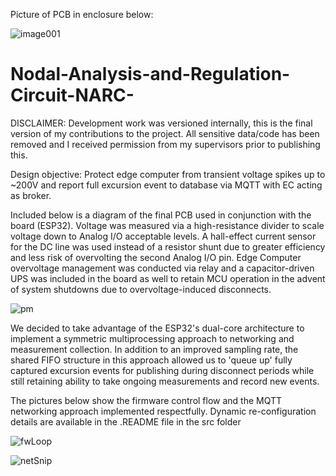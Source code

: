 Picture of PCB in enclosure below:

![image001](https://user-images.githubusercontent.com/62817066/232631302-dcfb17cd-7354-4d48-b595-cb2305711c41.jpg)
# Nodal-Analysis-and-Regulation-Circuit-NARC-

DISCLAIMER: Development work was versioned internally, this is the final version of my contributions to the project. All sensitive data/code has been removed and I 
received permission from my supervisors prior to publishing this.

Design objective: Protect edge computer from transient voltage spikes up to ~200V and report full excursion event to database via MQTT with EC acting as broker.

Included below is a diagram of the final PCB used in conjunction with the board (ESP32). Voltage was measured via a high-resistance divider to scale voltage down to Analog I/O acceptable levels. A hall-effect current sensor for the DC line was used instead of a resistor shunt due to greater efficiency and less risk of overvolting the second Analog I/O pin. Edge Computer overvoltage management was conducted via relay and a capacitor-driven UPS was included in the board as well to retain MCU operation in the advent of system shutdowns due to overvoltage-induced disconnects. 

![pm](https://user-images.githubusercontent.com/62817066/207215054-6325a705-9be0-4183-b9c1-6a432b17dace.PNG)

We decided to take advantage of the ESP32's dual-core architecture to implement a symmetric multiprocessing approach to networking and measurement collection. In addition to an improved sampling rate, the shared FIFO structure in this approach allowed us to 'queue up' fully captured excursion events for publishing during disconnect periods while still retaining ability to take ongoing measurements and record new events.

The pictures below show the firmware control flow and the MQTT networking approach implemented respectfully. Dynamic re-configuration details are available in the .README file in the src folder

![fwLoop](https://user-images.githubusercontent.com/62817066/207207799-215c1a16-aaea-4c58-893d-5b96a06b81b5.PNG)

![netSnip](https://user-images.githubusercontent.com/62817066/207207844-887dbe89-953f-4aeb-beba-219463f6eac3.PNG)


